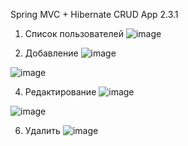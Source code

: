 Spring MVC + Hibernate CRUD App 2.3.1

1. Список пользователей
![image](https://github.com/user-attachments/assets/8b64ea7b-a98a-464c-baff-f629c28da33d)

2. Добавление
![image](https://github.com/user-attachments/assets/239ffe60-a5d2-4864-8586-f3c961b8b2f0)


![image](https://github.com/user-attachments/assets/a4797ad5-d2b4-45af-a710-d156735d8b07)

4. Редактирование
![image](https://github.com/user-attachments/assets/aeb8aea6-9e84-4a9b-aca5-eff10234e2c0)


![image](https://github.com/user-attachments/assets/eb460679-7f7b-4549-923e-58977ae6ca40)

6. Удалить
![image](https://github.com/user-attachments/assets/7c99a9aa-9241-46c6-9af1-401b9f151543)


